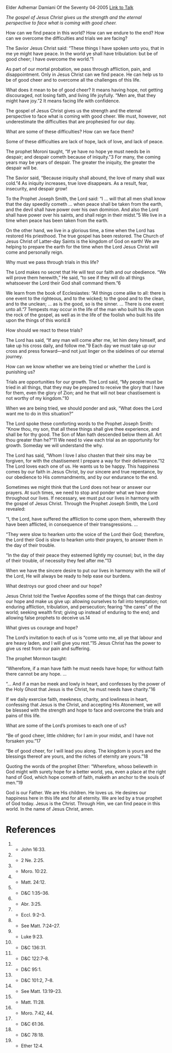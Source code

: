 Elder Adhemar Damiani
Of the Seventy
04-2005
[Link to Talk](https://www.churchofjesuschrist.org/study/general-conference/2005/04/be-of-good-cheer-and-faithful-in-adversity?lang=eng)

_The gospel of Jesus Christ gives us the strength and the eternal perspective to face what is coming with good cheer._

How can we find peace in this world? How can we endure to the end? How can we overcome the difficulties and trials we are facing?

The Savior Jesus Christ said: “These things I have spoken unto you, that in me ye might have peace. In the world ye shall have tribulation: but be of good cheer; I have overcome the world.”1

As part of our mortal probation, we pass through affliction, pain, and disappointment. Only in Jesus Christ can we find peace. He can help us to be of good cheer and to overcome all the challenges of this life.

What does it mean to be of good cheer? It means having hope, not getting discouraged, not losing faith, and living life joyfully. “Men are, that they might have joy.”2 It means facing life with confidence.

The gospel of Jesus Christ gives us the strength and the eternal perspective to face what is coming with good cheer. We must, however, not underestimate the difficulties that are prophesied for our day.

What are some of these difficulties? How can we face them?

Some of these difficulties are lack of hope, lack of love, and lack of peace.

The prophet Moroni taught, “If ye have no hope ye must needs be in despair; and despair cometh because of iniquity.”3 For many, the coming years may be years of despair. The greater the iniquity, the greater the despair will be.

The Savior said, “Because iniquity shall abound, the love of many shall wax cold.”4 As iniquity increases, true love disappears. As a result, fear, insecurity, and despair grow!

To the Prophet Joseph Smith, the Lord said: “I … will that all men shall know that the day speedily cometh … when peace shall be taken from the earth, and the devil shall have power over his own dominion. And also the Lord shall have power over his saints, and shall reign in their midst.”5 We live in a time when peace has been taken from the earth.

On the other hand, we live in a glorious time, a time when the Lord has restored His priesthood. The true gospel has been restored. The Church of Jesus Christ of Latter-day Saints is the kingdom of God on earth! We are helping to prepare the earth for the time when the Lord Jesus Christ will come and personally reign.

Why must we pass through trials in this life?

The Lord makes no secret that He will test our faith and our obedience. “We will prove them herewith,” He said, “to see if they will do all things whatsoever the Lord their God shall command them.”6

We learn from the book of Ecclesiastes: “All things come alike to all: there is one event to the righteous, and to the wicked; to the good and to the clean, and to the unclean; … as is the good, so is the sinner. … There is one event unto all.”7 Tempests may occur in the life of the man who built his life upon the rock of the gospel, as well as in the life of the foolish who built his life upon the things of this world.8

How should we react to these trials?

The Lord has said, “If any man will come after me, let him deny himself, and take up his cross daily, and follow me.”9 Each day we must take up our cross and press forward—and not just linger on the sidelines of our eternal journey.

How can we know whether we are being tried or whether the Lord is punishing us?

Trials are opportunities for our growth. The Lord said, “My people must be tried in all things, that they may be prepared to receive the glory that I have for them, even the glory of Zion; and he that will not bear chastisement is not worthy of my kingdom.”10

When we are being tried, we should ponder and ask, “What does the Lord want me to do in this situation?”

The Lord spoke these comforting words to the Prophet Joseph Smith: “Know thou, my son, that all these things shall give thee experience, and shall be for thy good. The Son of Man hath descended below them all. Art thou greater than he?”11 We need to view each trial as an opportunity for growth. Someday we will understand the why.

The Lord has said, “Whom I love I also chasten that their sins may be forgiven, for with the chastisement I prepare a way for their deliverance.”12 The Lord loves each one of us. He wants us to be happy. This happiness comes by our faith in Jesus Christ, by our sincere and true repentance, by our obedience to His commandments, and by our endurance to the end.

Sometimes we might think that the Lord does not hear or answer our prayers. At such times, we need to stop and ponder what we have done throughout our lives. If necessary, we must put our lives in harmony with the gospel of Jesus Christ. Through the Prophet Joseph Smith, the Lord revealed:

“I, the Lord, have suffered the affliction to come upon them, wherewith they have been afflicted, in consequence of their transgressions. …

“They were slow to hearken unto the voice of the Lord their God; therefore, the Lord their God is slow to hearken unto their prayers, to answer them in the day of their trouble.

“In the day of their peace they esteemed lightly my counsel; but, in the day of their trouble, of necessity they feel after me.”13

When we have the sincere desire to put our lives in harmony with the will of the Lord, He will always be ready to help ease our burdens.

What destroys our good cheer and our hope?

Jesus Christ told the Twelve Apostles some of the things that can destroy our hope and make us give up: allowing ourselves to fall into temptation; not enduring affliction, tribulation, and persecution; fearing “the cares” of the world; seeking wealth first; giving up instead of enduring to the end; and allowing false prophets to deceive us.14

What gives us courage and hope?

The Lord’s invitation to each of us is “come unto me, all ye that labour and are heavy laden, and I will give you rest.”15 Jesus Christ has the power to give us rest from our pain and suffering.

The prophet Mormon taught:

“Wherefore, if a man have faith he must needs have hope; for without faith there cannot be any hope. …

“… And if a man be meek and lowly in heart, and confesses by the power of the Holy Ghost that Jesus is the Christ, he must needs have charity.”16

If we daily exercise faith, meekness, charity, and lowliness in heart, confessing that Jesus is the Christ, and accepting His Atonement, we will be blessed with the strength and hope to face and overcome the trials and pains of this life.

What are some of the Lord’s promises to each one of us?

“Be of good cheer, little children; for I am in your midst, and I have not forsaken you.”17

“Be of good cheer, for I will lead you along. The kingdom is yours and the blessings thereof are yours, and the riches of eternity are yours.”18

Quoting the words of the prophet Ether: “Wherefore, whoso believeth in God might with surety hope for a better world, yea, even a place at the right hand of God, which hope cometh of faith, maketh an anchor to the souls of men.”19

God is our Father. We are His children. He loves us. He desires our happiness here in this life and for all eternity. We are led by a true prophet of God today. Jesus is the Christ. Through Him, we can find peace in this world. In the name of Jesus Christ, amen.

# References
1. - John 16:33.
2. - 2 Ne. 2:25.
3. - Moro. 10:22.
4. - Matt. 24:12.
5. - D&C 1:35–36.
6. - Abr. 3:25.
7. - Eccl. 9:2–3.
8. - See Matt. 7:24–27.
9. - Luke 9:23.
10. - D&C 136:31.
11. - D&C 122:7–8.
12. - D&C 95:1.
13. - D&C 101:2, 7–8.
14. - See Matt. 13:19–23.
15. - Matt. 11:28.
16. - Moro. 7:42, 44.
17. - D&C 61:36.
18. - D&C 78:18.
19. - Ether 12:4.